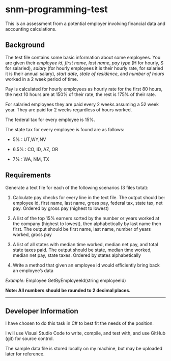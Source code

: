 # snm-programming-test
This is an assessment from a potential employer involving financial data and accounting calculations.

## Background
The test file contains some basic information about some employees. You are given their *employee id*, *first name*, *last name*, *pay type* (H for hourly, S for salaried), *salary* (for hourly employees it is their hourly rate, for salaried it is their annual salary), *start date*, *state of residence*, and *number of hours* worked in a 2 week period of time.

Pay is calculated for hourly employees as hourly rate for the first 80 hours, the next 10 hours are at 150% of their rate, the rest is 175% of their rate.

 For salaried employees they are paid every 2 weeks assuming a 52 week year. They are paid for 2 weeks regardless of hours worked.

The federal tax for every employee is 15%.

The state tax for every employee is found are as follows:

* 5%          : UT,WY,NV

* 6.5%      : CO, ID, AZ, OR

* 7%          : WA, NM, TX

## Requirements

Generate a text file for each of the following scenarios (3 files total):

1. Calculate pay checks for every line in the text file. The output should be: employee id, first name, last name, gross pay, federal tax, state tax, net pay. Ordered by gross pay (highest to lowest)

2. A list of the top 15% earners sorted by the number or years worked at the company (highest to lowest), then alphabetically by last name then first. The output should be first name, last name, number of years worked, gross pay

3. A list of all states with median time worked, median net pay, and total state taxes paid. The output should be state, median time worked, median net pay, state taxes. Ordered by states alphabetically

 4. Write a method that given an employee id would efficiently bring back an employee’s data 

*Example:* Employee GetByEmployeeId(string employeeId)

**Note: All numbers should be rounded to 2 decimal places.**

---

## Developer Information


I have chosen to do this task in C# to best fit the needs of the position.

I will use Visual Studio Code to write, compile, and test with, and use GitHub (git) for source control.

The sample data file is stored locally on my machine, but may be uploaded later for reference.